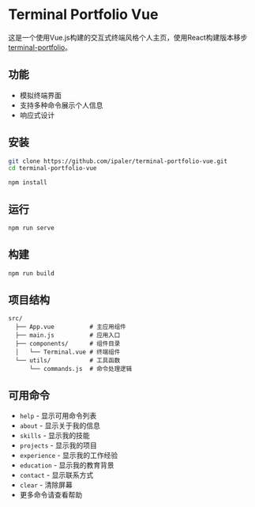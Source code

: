 # Terminal Portfolio Vue

这是一个使用Vue.js构建的交互式终端风格个人主页，使用React构建版本移步 [terminal-portfolio](https://github.com/ipaler/terminal-portfolio)。

## 功能

- 模拟终端界面
- 支持多种命令展示个人信息
- 响应式设计

## 安装

```bash
git clone https://github.com/ipaler/terminal-portfolio-vue.git
cd terminal-portfolio-vue
```

```bash
npm install
```

## 运行

```bash
npm run serve
```

## 构建

```bash
npm run build
```

## 项目结构

```
src/
  ├── App.vue          # 主应用组件
  ├── main.js          # 应用入口
  ├── components/      # 组件目录
  │   └── Terminal.vue # 终端组件
  └── utils/           # 工具函数
      └── commands.js  # 命令处理逻辑
```

## 可用命令

- `help` - 显示可用命令列表
- `about` - 显示关于我的信息
- `skills` - 显示我的技能
- `projects` - 显示我的项目
- `experience` - 显示我的工作经验
- `education` - 显示我的教育背景
- `contact` - 显示联系方式
- `clear` - 清除屏幕
- 更多命令请查看帮助
